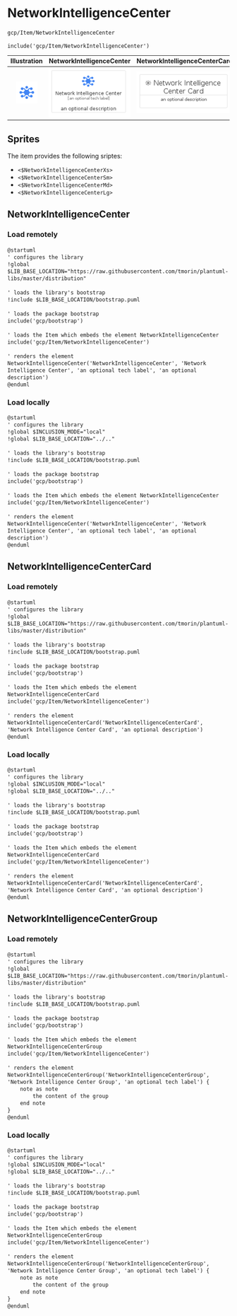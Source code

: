 # NetworkIntelligenceCenter


```text
gcp/Item/NetworkIntelligenceCenter
```

```text
include('gcp/Item/NetworkIntelligenceCenter')
```



| Illustration | NetworkIntelligenceCenter | NetworkIntelligenceCenterCard | NetworkIntelligenceCenterGroup |
| :---: | :---: | :---: | :---: |
| ![illustration for Illustration](../../gcp/Item/NetworkIntelligenceCenter.png) | ![illustration for NetworkIntelligenceCenter](../../gcp/Item/NetworkIntelligenceCenter.Local.png) | ![illustration for NetworkIntelligenceCenterCard](../../gcp/Item/NetworkIntelligenceCenterCard.Local.png) | ![illustration for NetworkIntelligenceCenterGroup](../../gcp/Item/NetworkIntelligenceCenterGroup.Local.png) |



## Sprites
The item provides the following sriptes:

- `<$NetworkIntelligenceCenterXs>`
- `<$NetworkIntelligenceCenterSm>`
- `<$NetworkIntelligenceCenterMd>`
- `<$NetworkIntelligenceCenterLg>`





## NetworkIntelligenceCenter

### Load remotely
```plantuml
@startuml
' configures the library
!global $LIB_BASE_LOCATION="https://raw.githubusercontent.com/tmorin/plantuml-libs/master/distribution"

' loads the library's bootstrap
!include $LIB_BASE_LOCATION/bootstrap.puml

' loads the package bootstrap
include('gcp/bootstrap')

' loads the Item which embeds the element NetworkIntelligenceCenter
include('gcp/Item/NetworkIntelligenceCenter')

' renders the element
NetworkIntelligenceCenter('NetworkIntelligenceCenter', 'Network Intelligence Center', 'an optional tech label', 'an optional description')
@enduml
```

### Load locally
```plantuml
@startuml
' configures the library
!global $INCLUSION_MODE="local"
!global $LIB_BASE_LOCATION="../.."

' loads the library's bootstrap
!include $LIB_BASE_LOCATION/bootstrap.puml

' loads the package bootstrap
include('gcp/bootstrap')

' loads the Item which embeds the element NetworkIntelligenceCenter
include('gcp/Item/NetworkIntelligenceCenter')

' renders the element
NetworkIntelligenceCenter('NetworkIntelligenceCenter', 'Network Intelligence Center', 'an optional tech label', 'an optional description')
@enduml
```

## NetworkIntelligenceCenterCard

### Load remotely
```plantuml
@startuml
' configures the library
!global $LIB_BASE_LOCATION="https://raw.githubusercontent.com/tmorin/plantuml-libs/master/distribution"

' loads the library's bootstrap
!include $LIB_BASE_LOCATION/bootstrap.puml

' loads the package bootstrap
include('gcp/bootstrap')

' loads the Item which embeds the element NetworkIntelligenceCenterCard
include('gcp/Item/NetworkIntelligenceCenter')

' renders the element
NetworkIntelligenceCenterCard('NetworkIntelligenceCenterCard', 'Network Intelligence Center Card', 'an optional description')
@enduml
```

### Load locally
```plantuml
@startuml
' configures the library
!global $INCLUSION_MODE="local"
!global $LIB_BASE_LOCATION="../.."

' loads the library's bootstrap
!include $LIB_BASE_LOCATION/bootstrap.puml

' loads the package bootstrap
include('gcp/bootstrap')

' loads the Item which embeds the element NetworkIntelligenceCenterCard
include('gcp/Item/NetworkIntelligenceCenter')

' renders the element
NetworkIntelligenceCenterCard('NetworkIntelligenceCenterCard', 'Network Intelligence Center Card', 'an optional description')
@enduml
```

## NetworkIntelligenceCenterGroup

### Load remotely
```plantuml
@startuml
' configures the library
!global $LIB_BASE_LOCATION="https://raw.githubusercontent.com/tmorin/plantuml-libs/master/distribution"

' loads the library's bootstrap
!include $LIB_BASE_LOCATION/bootstrap.puml

' loads the package bootstrap
include('gcp/bootstrap')

' loads the Item which embeds the element NetworkIntelligenceCenterGroup
include('gcp/Item/NetworkIntelligenceCenter')

' renders the element
NetworkIntelligenceCenterGroup('NetworkIntelligenceCenterGroup', 'Network Intelligence Center Group', 'an optional tech label') {
    note as note
        the content of the group
    end note
}
@enduml
```

### Load locally
```plantuml
@startuml
' configures the library
!global $INCLUSION_MODE="local"
!global $LIB_BASE_LOCATION="../.."

' loads the library's bootstrap
!include $LIB_BASE_LOCATION/bootstrap.puml

' loads the package bootstrap
include('gcp/bootstrap')

' loads the Item which embeds the element NetworkIntelligenceCenterGroup
include('gcp/Item/NetworkIntelligenceCenter')

' renders the element
NetworkIntelligenceCenterGroup('NetworkIntelligenceCenterGroup', 'Network Intelligence Center Group', 'an optional tech label') {
    note as note
        the content of the group
    end note
}
@enduml
```

